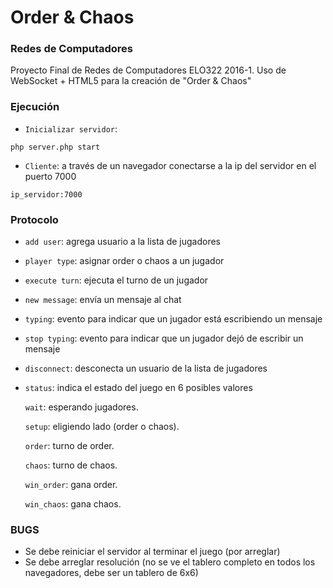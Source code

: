 
# Order & Chaos #

### Redes de Computadores ###

Proyecto Final de Redes de Computadores ELO322 2016-1. Uso de WebSocket + HTML5 para la creación de "Order & Chaos"

### Ejecución ###
* `Inicializar servidor`: 
```
php server.php start
```
* `Cliente`: a través de un navegador conectarse a la ip del servidor en el puerto 7000
```
ip_servidor:7000
```

### Protocolo ###
* `add user`: agrega usuario a la lista de jugadores
* `player type`: asignar order o chaos a un jugador
* `execute turn`: ejecuta el turno de un jugador
* `new message`: envía un mensaje al chat
* `typing`: evento para indicar que un jugador está escribiendo un mensaje
* `stop typing`: evento para indicar que un jugador dejó de escribir un mensaje
* `disconnect`: desconecta un usuario de la lista de jugadores
* `status`: indica el estado del juego en 6 posibles valores

  `wait`: esperando jugadores.
  
  `setup`: eligiendo lado (order o chaos).
  
  `order`: turno de order.
  
  `chaos`: turno de chaos.
  
  `win_order`: gana order.
  
  `win_chaos`: gana chaos.
  
### BUGS ###
* Se debe reiniciar el servidor al terminar el juego (por arreglar)
* Se debe arreglar resolución (no se ve el tablero completo en todos los navegadores, debe ser un tablero de 6x6)
